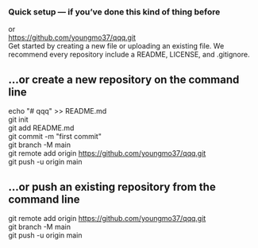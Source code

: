 ### Quick setup — if you’ve done this kind of thing before  
or	
https://github.com/youngmo37/qqq.git  
Get started by creating a new file or uploading an existing file. We   recommend every repository include a README, LICENSE, and .gitignore.  

## …or create a new repository on the command line  
echo "# qqq" >> README.md  
git init  
git add README.md  
git commit -m "first commit"  
git branch -M main  
git remote add origin https://github.com/youngmo37/qqq.git  
git push -u origin main  

## …or push an existing repository from the command line
git remote add origin https://github.com/youngmo37/qqq.git  
git branch -M main  
git push -u origin main  
